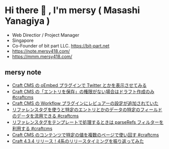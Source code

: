 # Hi there 👋 , I'm mersy ( Masashi Yanagiya )

- Web Directior / Project Manager
- Singapore
- Co-Founder of bit part LLC. https://bit-part.net
- https://note.mersy418.com/
- https://mmm.mersy418.com/

## mersy note
<!-- BLOG-POST-LIST:START -->
- [Craft CMS の ﻿oEmbed プラグインで Twitter とかを表示させてみる](https://note.mersy418.com/article/craftcms-oembed?utm_source=feed)
- [Craft CMS の「エントリを保存」の権限がない場合はドラフト作成のみ #craftcms](https://note.mersy418.com/article/craftcms-save-entry-permission?utm_source=feed)
- [Craft CMS の Workflow プラグインにレビュアーの設定が追加されていた](https://note.mersy418.com/article/workflow-plugin-reviewer?utm_source=feed)
- [リファレンスタグを使うと特定のエントリとかのデータの特定のフィールドのデータを流用できる #craftcms](https://note.mersy418.com/article/reference-tags-fetch-field?utm_source=feed)
- [リファレンスタグをテンプレートで処理するときは  parseRefs フィルターを利用する #craftcms](https://note.mersy418.com/article/craftcms-parserefs-filter?utm_source=feed)
- [Craft CMS のコンテンツで特定の値を複数のページで使い回す #craftcms](https://note.mersy418.com/article/craftcms-rich-variables?utm_source=feed)
- [Craft 4.3.4 リリース！4系のリリースタイミングを振り返ってみた](https://note.mersy418.com/article/craft-4-3-4?utm_source=feed)
<!-- BLOG-POST-LIST:END -->
